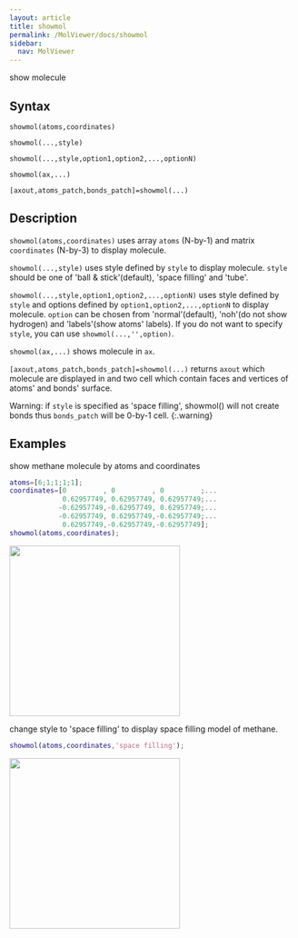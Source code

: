 ```yaml
---
layout: article
title: showmol
permalink: /MolViewer/docs/showmol
sidebar:
  nav: MolViewer
---
```


show molecule

<!--more-->

## Syntax

```
showmol(atoms,coordinates)  

showmol(...,style)  
  
showmol(...,style,option1,option2,...,optionN)
  
showmol(ax,...)  
  
[axout,atoms_patch,bonds_patch]=showmol(...)
```

## Description

`showmol(atoms,coordinates)` uses array `atoms` (N-by-1) and matrix `coordinates` (N-by-3) to display molecule.  
  
`showmol(...,style)` uses style defined by `style` to display molecule. `style` should be one of 'ball & stick'(default), 'space filling' and 'tube'.  

`showmol(...,style,option1,option2,...,optionN)` uses style defined by `style` and options defined by `option1,option2,...,optionN` to display molecule. `option` can be chosen from 'normal'(default), 'noh'(do not show hydrogen) and 'labels'(show atoms' labels). If you do not want to specify `style`, you can use `showmol(...,'',option)`.  

`showmol(ax,...)` shows molecule in `ax`.

`[axout,atoms_patch,bonds_patch]=showmol(...)` returns `axout` which molecule are displayed in and two cell which contain faces and vertices of atoms' and bonds' surface.  

Warning: if `style` is specified as 'space filling', showmol() will not create bonds thus `bonds_patch` will be 0-by-1 cell.
{:.warning}

## Examples

show methane molecule by atoms and coordinates

```matlab
atoms=[6;1;1;1;1];
coordinates=[0         , 0         , 0         ;...
             0.62957749, 0.62957749, 0.62957749;...
            -0.62957749,-0.62957749, 0.62957749;...
            -0.62957749, 0.62957749,-0.62957749;...
             0.62957749,-0.62957749,-0.62957749];
showmol(atoms,coordinates);
```
<div>
<img src="/MolViewer/assets/images/methane.jpg" width="300">
</div>

change style to 'space filling' to display space filling model of methane.

```matlab
showmol(atoms,coordinates,'space filling');
```
<div>
<img src="/MolViewer/assets/images/methane-space-filling.jpg" width="300">
</div>